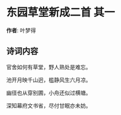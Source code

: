 # 东园草堂新成二首  其一

**作者**: 叶梦得

## 诗词内容

官舍如何有草堂，野人熟处是难忘。

池开月映千山迥，槛静风生六月凉。

幽径也从穿别圃，小舟还似过横塘。

深知幕府文书省，尽付甘眠亦未妨。

